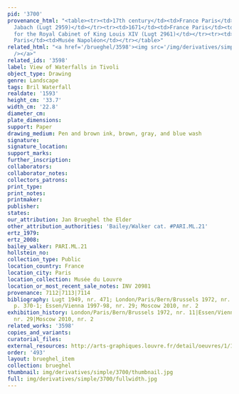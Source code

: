 ```yaml
---
pid: '3700'
provenance_html: "<table><tr><td>17th century</td><td>France Paris</td><td>Everhard
  Jabach (Lugt 2959)</td></tr><tr><td>1671</td><td>France Paris</td><td>Purchased
  for the Royal Cabinet of King Louis XIV (Lugt 2961)</td></tr><tr><td></td><td>France
  Paris</td><td>Musée Napoléon</td></tr></table>"
related_html: "<a href='/brueghel/3598'><img src='/img/derivatives/simple/3598/thumbnail.jpg'
  /></a>"
related_ids: '3598'
label: View of Waterfalls in Tivoli
object_type: Drawing
genre: Landscape
tags: Bril Waterfall
realdate: '1593'
height_cm: '33.7'
width_cm: '22.8'
diameter_cm:
plate_dimensions:
support: Paper
drawing_medium: Pen and brown ink, brown, gray, and blue wash
signature:
signature_location:
support_marks:
further_inscription:
collaborators:
collaborator_notes:
collectors_patrons:
print_type:
print_notes:
printmaker:
publisher:
states:
our_attribution: Jan Brueghel the Elder
other_attribution_authorities: 'Bailey/Walker cat. #PARI.ML.21'
ertz_1979:
ertz_2008:
bailey_walker: PARI.ML.21
hollstein_no:
collection_type: Public
location_country: France
location_city: Paris
location_collection: Musée du Louvre
location_or_most_recent_sale_notes: INV 20981
provenance: 7112|7113|7114
bibliography: Lugt 1949, nr. 471; London/Paris/Bern/Brussels 1972, nr. 11; Brown 1982,
  p. 370-1; Essen/Vienna 1997-98, nr. 29; Moscow 2010, nr. 2
exhibition_history: London/Paris/Bern/Brussels 1972, nr. 11|Essen/Vienna 1997-98,
  nr. 29|Moscow 2010, nr. 2
related_works: '3598'
copies_and_variants:
curatorial_files:
external_resources: http://arts-graphiques.louvre.fr/detail/oeuvres/1/105567-Vue-des-cascades-de-Tivoli
order: '493'
layout: brueghel_item
collection: brueghel
thumbnail: img/derivatives/simple/3700/thumbnail.jpg
full: img/derivatives/simple/3700/fullwidth.jpg
---
```

